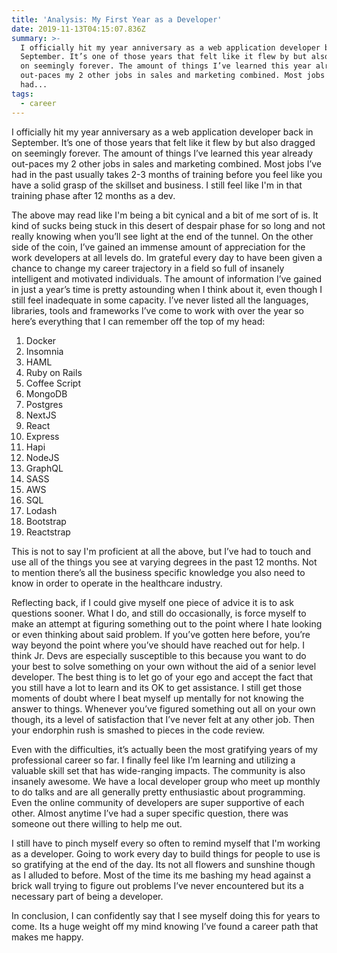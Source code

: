 ```yaml
---
title: 'Analysis: My First Year as a Developer'
date: 2019-11-13T04:15:07.836Z
summary: >-
  I officially hit my year anniversary as a web application developer back in
  September. It’s one of those years that felt like it flew by but also dragged
  on seemingly forever. The amount of things I’ve learned this year already
  out-paces my 2 other jobs in sales and marketing combined. Most jobs I’ve
  had...
tags:
  - career
---
```

I officially hit my year anniversary as a web application developer back in September. It’s one of those years that felt like it flew by but also dragged on seemingly forever. The amount of things I’ve learned this year already out-paces my 2 other jobs in sales and marketing combined. Most jobs I’ve had in the past usually takes 2-3 months of training before you feel like you have a solid grasp of the skillset and business. I still feel like I'm in that training phase after 12 months as a dev.

The above may read like I'm being a bit cynical and a bit of me sort of is. It kind of sucks being stuck in this desert of despair phase for so long and not really knowing when you’ll see light at the end of the tunnel. On the other side of the coin, I’ve gained an immense amount of appreciation for the work developers at all levels do. Im grateful every day to have been given a chance to change my career trajectory in a field so full of insanely intelligent and motivated individuals. The amount of information I’ve gained in just a year’s time is pretty astounding when I think about it, even though I still feel inadequate in some capacity. I’ve never listed all the languages, libraries, tools and frameworks I’ve come to work with over the year so here’s everything that I can remember off the top of my head:

1. Docker
2. Insomnia
3. HAML
4. Ruby on Rails
5. Coffee Script
6. MongoDB
7. Postgres
8. NextJS
9. React
10. Express
11. Hapi
12. NodeJS
13. GraphQL
14. SASS
15. AWS
16. SQL
17. Lodash
18. Bootstrap
19. Reactstrap

This is not to say I'm proficient at all the above, but I’ve had to touch and use all of the things you see at varying degrees in the past 12 months. Not to mention there’s all the business specific knowledge you also need to know in order to operate in the healthcare industry.

Reflecting back, if I could give myself one piece of advice it is to ask questions sooner. What I do, and still do occasionally, is force myself to make an attempt at figuring something out to the point where I hate looking or even thinking about said problem. If you’ve gotten here before, you’re way beyond the point where you’ve should have reached out for help. I think Jr. Devs are especially susceptible to this because you want to do your best to solve something on your own without the aid of a senior level developer. The best thing is to let go of your ego and accept the fact that you still have a lot to learn and its OK to get assistance. I still get those moments of doubt where I beat myself up mentally for not knowing the answer to things. Whenever you’ve figured something out all on your own though, its a level of satisfaction that I’ve never felt at any other job. Then your endorphin rush is smashed to pieces in the code review.

Even with the difficulties, it’s actually been the most gratifying years of my professional career so far. I finally feel like I’m learning and utilizing a valuable skill set that has wide-ranging impacts. The community is also insanely awesome. We have a local developer group who meet up monthly to do talks and are all generally pretty enthusiastic about programming. Even the online community of developers are super supportive of each other. Almost anytime I’ve had a super specific question, there was someone out there willing to help me out.

I still have to pinch myself every so often to remind myself that I'm working as a developer. Going to work every day to build things for people to use is so gratifying at the end of the day. Its not all flowers and sunshine though as I alluded to before. Most of the time its me bashing my head against a brick wall trying to figure out problems I’ve never encountered but its a necessary part of being a developer. 

In conclusion, I can confidently say that I see myself doing this for years to come. Its a huge weight off my mind knowing I’ve found a career path that makes me happy.
